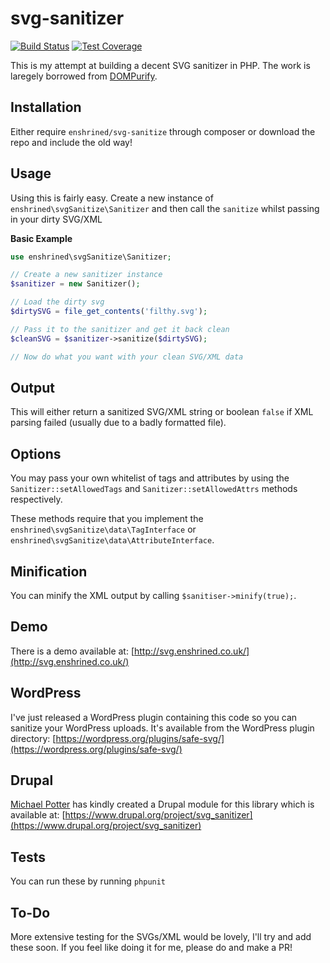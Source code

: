 # svg-sanitizer

[![Build Status](https://travis-ci.org/darylldoyle/svg-sanitizer.svg?branch=master)](https://travis-ci.org/darylldoyle/svg-sanitizer) [![Test Coverage](https://codeclimate.com/github/darylldoyle/svg-sanitizer/badges/coverage.svg)](https://codeclimate.com/github/darylldoyle/svg-sanitizer/coverage)

This is my attempt at building a decent SVG sanitizer in PHP. The work is laregely borrowed from [DOMPurify](https://github.com/cure53/DOMPurify).

## Installation

Either require `enshrined/svg-sanitize` through composer or download the repo and include the old way!

## Usage

Using this is fairly easy. Create a new instance of `enshrined\svgSanitize\Sanitizer` and then call the `sanitize` whilst passing in your dirty SVG/XML

**Basic Example**

```php
use enshrined\svgSanitize\Sanitizer;

// Create a new sanitizer instance
$sanitizer = new Sanitizer();

// Load the dirty svg
$dirtySVG = file_get_contents('filthy.svg');

// Pass it to the sanitizer and get it back clean
$cleanSVG = $sanitizer->sanitize($dirtySVG);

// Now do what you want with your clean SVG/XML data

```

## Output

This will either return a sanitized SVG/XML string or boolean `false` if XML parsing failed (usually due to a badly formatted file).

## Options

You may pass your own whitelist of tags and attributes by using the `Sanitizer::setAllowedTags` and `Sanitizer::setAllowedAttrs` methods respectively.

These methods require that you implement the `enshrined\svgSanitize\data\TagInterface` or `enshrined\svgSanitize\data\AttributeInterface`.

## Minification

You can minify the XML output by calling `$sanitiser->minify(true);`.

## Demo
There is a demo available at: [http://svg.enshrined.co.uk/](http://svg.enshrined.co.uk/)

## WordPress

I've just released a WordPress plugin containing this code so you can sanitize your WordPress uploads. It's available from the WordPress plugin directory: [https://wordpress.org/plugins/safe-svg/](https://wordpress.org/plugins/safe-svg/)

## Drupal

[Michael Potter](https://github.com/heyMP) has kindly created a Drupal module for this library which is available at: [https://www.drupal.org/project/svg_sanitizer](https://www.drupal.org/project/svg_sanitizer)

## Tests

You can run these by running `phpunit`

## To-Do

More extensive testing for the SVGs/XML would be lovely, I'll try and add these soon. If you feel like doing it for me, please do and make a PR!